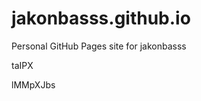 # jakonbasss.github.io
Personal GitHub Pages site for jakonbasss










































taIPX

lMMpXJbs
